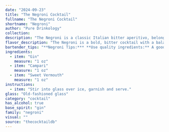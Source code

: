 ```yaml
---
date: "2024-09-23"
title: "The Negroni Cocktail"
fullname: "The Negroni Cocktail"
shortname: "Negroni"
author: "Pure Drinkology"
collection:
description: "The Negroni is a classic Italian bitter aperitivo, belonging to the Americano family of cocktails.  Born in Florence in 1919, it's named after Count Camillo Negroni, who requested a stronger version of the Americano by replacing the soda water with gin. "
flavor_description: "The Negroni is a bold, bitter cocktail with a balanced complexity. Gin's juniper and citrus notes meet Campari's bitter orange and herbal flavors, while sweet vermouth adds a touch of sweetness and a hint of spice. The overall taste is dry, slightly sweet, and intensely bittersweet, with a long, lingering finish. "
bartender_tips: "**Negroni Tips:*** **Use quality ingredients:** A good Negroni starts with good gin, Campari, and sweet vermouth.* **Equal parts:** The classic Negroni uses equal parts of each ingredient.* **Stir, don't shake:** Shaking will dilute the drink.* **Chill the glass:** A chilled glass will keep the drink cold.* **Garnish with an orange peel:** The orange peel adds a citrusy aroma and flavor."
ingredients:
  - item: "Gin"
    measure: "1 oz"
  - item: "Campari"
    measure: "1 oz"
  - item: "Sweet Vermouth"
    measure: "1 oz"
instructions:
  - item: "Stir into glass over ice, garnish and serve."
glass: "Old-fashioned glass"
category: "cocktail"
has_alcohol: true
base_spirit: "gin"
family: "negroni"
visual: ""
source: "thecocktaildb"
---
```



